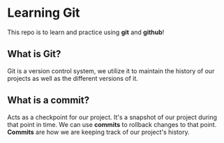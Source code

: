 # Learning Git
This repo is to learn and practice using **git** and **github**!

## What is Git?
Git is a version control system, we utilize it to maintain the history of our projects as well as the different versions of it. 

## What is a commit?
Acts as a checkpoint for our project. It's a snapshot of our project during that point in time. We can use **commits** to rollback changes to that point. **Commits** are how we are keeping track of our project's history.